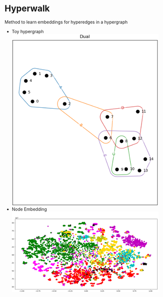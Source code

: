 # Hyperwalk 

Method to learn embeddings for hyperedges in a hypergraph

* Toy hypergraph \
![Alt text](images/toy_graph.png
)
* Node Embedding \
![Alt text](images/best.png
)
